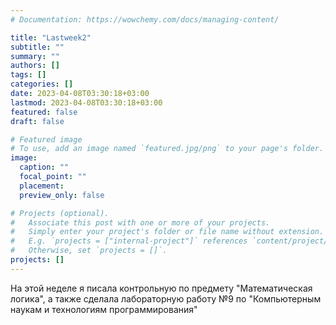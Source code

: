 ```yaml
---
# Documentation: https://wowchemy.com/docs/managing-content/

title: "Lastweek2"
subtitle: ""
summary: ""
authors: []
tags: []
categories: []
date: 2023-04-08T03:30:18+03:00
lastmod: 2023-04-08T03:30:18+03:00
featured: false
draft: false

# Featured image
# To use, add an image named `featured.jpg/png` to your page's folder.
image:
  caption: ""
  focal_point: ""
  placement:
  preview_only: false

# Projects (optional).
#   Associate this post with one or more of your projects.
#   Simply enter your project's folder or file name without extension.
#   E.g. `projects = ["internal-project"]` references `content/project/deep-learning/index.md`.
#   Otherwise, set `projects = []`.
projects: []
---
```


На этой неделе я писала контрольную по предмету "Математическая логика", а также сделала лабораторную работу №9 по "Компьютерным наукам и технологиям программирования"
